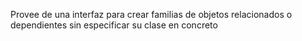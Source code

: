 Provee de una interfaz para crear familias de objetos relacionados o dependientes 
sin especificar su clase en concreto